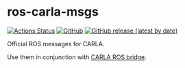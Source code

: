 # ros-carla-msgs

[![Actions Status](https://github.com/carla-simulator/ros-carla-msgs/workflows/CI/badge.svg)](https://github.com/carla-simulator/ros-carla-msgs)
[![GitHub](https://img.shields.io/github/license/carla-simulator/ros-carla-msgs)](https://github.com/carla-simulator/ros-carla-msgs/blob/master/LICENSE)
[![GitHub release (latest by date)](https://img.shields.io/github/v/release/carla-simulator/ros-carla-msgs)](https://github.com/carla-simulator/ros-carla-msgs/releases/latest)

Official ROS messages for CARLA.

Use them in conjunction with [CARLA ROS bridge](https://github.com/carla-simulator/ros-bridge).
